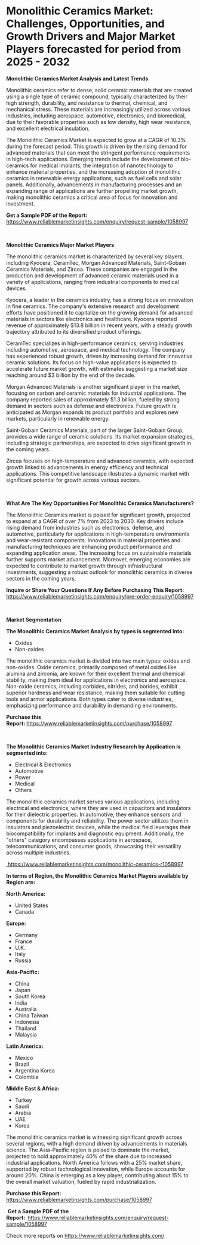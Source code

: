 <p><h1>Monolithic Ceramics Market: Challenges, Opportunities, and Growth Drivers and Major Market Players forecasted for period from 2025 - 2032</h1></p><p><strong>Monolithic Ceramics Market Analysis and Latest Trends</strong></p>
<p><p>Monolithic ceramics refer to dense, solid ceramic materials that are created using a single type of ceramic compound, typically characterized by their high strength, durability, and resistance to thermal, chemical, and mechanical stress. These materials are increasingly utilized across various industries, including aerospace, automotive, electronics, and biomedical, due to their favorable properties such as low density, high wear resistance, and excellent electrical insulation.</p><p>The Monolithic Ceramics Market is expected to grow at a CAGR of 10.3% during the forecast period. This growth is driven by the rising demand for advanced materials that can meet the stringent performance requirements in high-tech applications. Emerging trends include the development of bio-ceramics for medical implants, the integration of nanotechnology to enhance material properties, and the increasing adoption of monolithic ceramics in renewable energy applications, such as fuel cells and solar panels. Additionally, advancements in manufacturing processes and an expanding range of applications are further propelling market growth, making monolithic ceramics a critical area of focus for innovation and investment.</p></p>
<p><strong>Get a Sample PDF of the Report:&nbsp;</strong> <a href="https://www.reliablemarketinsights.com/enquiry/request-sample/1058997?utm_campaign=3556&utm_medium=2&utm_source=Github&utm_content=ia&utm_term=01042025&utm_id=monolithic-ceramics">https://www.reliablemarketinsights.com/enquiry/request-sample/1058997</a></p>
<p>&nbsp;</p>
<p><strong>Monolithic Ceramics Major Market Players</strong></p>
<p><p>The monolithic ceramics market is characterized by several key players, including Kyocera, CeramTec, Morgan Advanced Materials, Saint-Gobain Ceramics Materials, and Zircoa. These companies are engaged in the production and development of advanced ceramic materials used in a variety of applications, ranging from industrial components to medical devices.</p><p>Kyocera, a leader in the ceramics industry, has a strong focus on innovation in fine ceramics. The company's extensive research and development efforts have positioned it to capitalize on the growing demand for advanced materials in sectors like electronics and healthcare. Kyocera reported revenue of approximately $13.8 billion in recent years, with a steady growth trajectory attributed to its diversified product offerings.</p><p>CeramTec specializes in high-performance ceramics, serving industries including automotive, aerospace, and medical technology. The company has experienced robust growth, driven by increasing demand for innovative ceramic solutions. Its focus on high-value applications is expected to accelerate future market growth, with estimates suggesting a market size reaching around $3 billion by the end of the decade.</p><p>Morgan Advanced Materials is another significant player in the market, focusing on carbon and ceramic materials for industrial applications. The company reported sales of approximately $1.3 billion, fueled by strong demand in sectors such as defense and electronics. Future growth is anticipated as Morgan expands its product portfolio and explores new markets, particularly in renewable energy.</p><p>Saint-Gobain Ceramics Materials, part of the larger Saint-Gobain Group, provides a wide range of ceramic solutions. Its market expansion strategies, including strategic partnerships, are expected to drive significant growth in the coming years.</p><p>Zircoa focuses on high-temperature and advanced ceramics, with expected growth linked to advancements in energy efficiency and technical applications. This competitive landscape illustrates a dynamic market with significant potential for growth across various sectors.</p></p>
<p>&nbsp;</p>
<p><strong>What Are The Key Opportunities For Monolithic Ceramics Manufacturers?</strong></p>
<p><p>The Monolithic Ceramics market is poised for significant growth, projected to expand at a CAGR of over 7% from 2023 to 2030. Key drivers include rising demand from industries such as electronics, defense, and automotive, particularly for applications in high-temperature environments and wear-resistant components. Innovations in material properties and manufacturing techniques are enhancing product performance and expanding application areas. The increasing focus on sustainable materials further supports market advancement. Moreover, emerging economies are expected to contribute to market growth through infrastructural investments, suggesting a robust outlook for monolithic ceramics in diverse sectors in the coming years.</p></p>
<p><strong>Inquire or Share Your Questions If Any Before Purchasing This Report:</strong> <a href="https://www.reliablemarketinsights.com/enquiry/pre-order-enquiry/1058997?utm_campaign=3556&utm_medium=2&utm_source=Github&utm_content=ia&utm_term=01042025&utm_id=monolithic-ceramics">https://www.reliablemarketinsights.com/enquiry/pre-order-enquiry/1058997</a></p>
<p>&nbsp;</p>
<p><strong>Market Segmentation</strong></p>
<p><strong>The Monolithic Ceramics Market Analysis by types is segmented into:</strong></p>
<p><ul><li>Oxides</li><li>Non-oxides</li></ul></p>
<p><p>The monolithic ceramics market is divided into two main types: oxides and non-oxides. Oxide ceramics, primarily composed of metal oxides like alumina and zirconia, are known for their excellent thermal and chemical stability, making them ideal for applications in electronics and aerospace. Non-oxide ceramics, including carbides, nitrides, and borides, exhibit superior hardness and wear resistance, making them suitable for cutting tools and armor applications. Both types cater to diverse industries, emphasizing performance and durability in demanding environments.</p></p>
<p><strong>Purchase this Report:&nbsp;</strong><a href="https://www.reliablemarketinsights.com/purchase/1058997?utm_campaign=3556&utm_medium=2&utm_source=Github&utm_content=ia&utm_term=01042025&utm_id=monolithic-ceramics">https://www.reliablemarketinsights.com/purchase/1058997</a></p>
<p>&nbsp;</p>
<p><strong>The Monolithic Ceramics Market Industry Research by Application is segmented into:</strong></p>
<p><ul><li>Electrical & Electronics</li><li>Automotive</li><li>Power</li><li>Medical</li><li>Others</li></ul></p>
<p><p>The monolithic ceramics market serves various applications, including electrical and electronics, where they are used in capacitors and insulators for their dielectric properties. In automotive, they enhance sensors and components for durability and reliability. The power sector utilizes them in insulators and piezoelectric devices, while the medical field leverages their biocompatibility for implants and diagnostic equipment. Additionally, the "others" category encompasses applications in aerospace, telecommunications, and consumer goods, showcasing their versatility across multiple industries.</p></p>
<p><a href="https://www.reliablemarketinsights.com/monolithic-ceramics-r1058997?utm_campaign=3556&utm_medium=2&utm_source=Github&utm_content=ia&utm_term=01042025&utm_id=monolithic-ceramics">&nbsp;https://www.reliablemarketinsights.com/monolithic-ceramics-r1058997</a></p>
<p><strong>In terms of Region, the Monolithic Ceramics Market Players available by Region are:</strong></p>
<p>
    <p> <strong> North America: </strong>
        <ul>
            <li>United States</li>
            <li>Canada</li>
        </ul>
        </p> 
    <p> <strong> Europe: </strong>
        <ul>
            <li>Germany</li>
            <li>France</li>
            <li>U.K.</li>
            <li>Italy</li>
            <li>Russia</li>
        </ul>
        </p> 
    <p> <strong> Asia-Pacific: </strong>
        <ul>
            <li>China</li>
            <li>Japan</li>
            <li>South Korea</li>
            <li>India</li>
            <li>Australia</li>
            <li>China Taiwan</li>
            <li>Indonesia</li>
            <li>Thailand</li>
            <li>Malaysia</li>
        </ul>
        </p> 
    <p> <strong> Latin America: </strong>
        <ul>
            <li>Mexico</li>
            <li>Brazil</li>
            <li>Argentina Korea</li>
            <li>Colombia</li>
        </ul>
        </p> 
    <p> <strong> Middle East & Africa: </strong>
        <ul>
            <li>Turkey</li>
            <li>Saudi</li>
            <li>Arabia</li>
            <li>UAE</li>
            <li>Korea</li>
        </ul>
    </p>
    </p>
<p><p>The monolithic ceramics market is witnessing significant growth across several regions, with a high demand driven by advancements in materials science. The Asia-Pacific region is poised to dominate the market, projected to hold approximately 40% of the share due to increased industrial applications. North America follows with a 25% market share, supported by robust technological innovation, while Europe accounts for around 20%. China is emerging as a key player, contributing about 15% to the overall market valuation, fueled by rapid industrialization.</p></p>
<p><strong>Purchase this Report: </strong><a href="https://www.reliablemarketinsights.com/purchase/1058997?utm_campaign=3556&utm_medium=2&utm_source=Github&utm_content=ia&utm_term=01042025&utm_id=monolithic-ceramics">https://www.reliablemarketinsights.com/purchase/1058997</a></p>
<p>&nbsp;<strong>Get a Sample PDF of the Report:&nbsp;&nbsp;</strong><a href="https://www.reliablemarketinsights.com/enquiry/request-sample/1058997?utm_campaign=3556&utm_medium=2&utm_source=Github&utm_content=ia&utm_term=01042025&utm_id=monolithic-ceramics">https://www.reliablemarketinsights.com/enquiry/request-sample/1058997</a></p>
<p><strong></strong></p>
<p>Check more reports on <a href="https://www.reliablemarketinsights.com/?utm_campaign=3556&utm_medium=2&utm_source=Github&utm_content=ia&utm_term=01042025&utm_id=monolithic-ceramics">https://www.reliablemarketinsights.com/</a></p>